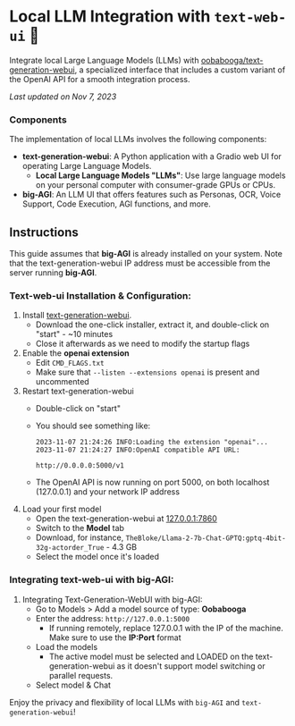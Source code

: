 # Local LLM Integration with `text-web-ui` :llama:

Integrate local Large Language Models (LLMs) with
[oobabooga/text-generation-webui](https://github.com/oobabooga/text-generation-webui),
a specialized interface that includes a custom variant of the OpenAI API for a smooth integration process.

_Last updated on Nov 7, 2023_

### Components

The implementation of local LLMs involves the following components:

- **text-generation-webui**: A Python application with a Gradio web UI for operating Large Language Models.
  - **Local Large Language Models "LLMs"**: Use large language models on your personal computer with consumer-grade GPUs or CPUs.
- **big-AGI**: An LLM UI that offers features such as Personas, OCR, Voice Support, Code Execution, AGI functions, and more.

## Instructions

This guide assumes that **big-AGI** is already installed on your system. Note that the text-generation-webui IP address must be accessible from the server running **big-AGI**.

### Text-web-ui Installation & Configuration:

1. Install [text-generation-webui](https://github.com/oobabooga/text-generation-webui#Installation).
   - Download the one-click installer, extract it, and double-click on "start" - ~10 minutes
   - Close it afterwards as we need to modify the startup flags
2. Enable the **openai extension**
   - Edit `CMD_FLAGS.txt`
   - Make sure that `--listen --extensions openai` is present and uncommented
3. Restart text-generation-webui
   - Double-click on "start"
   - You should see something like:

     ```
     2023-11-07 21:24:26 INFO:Loading the extension "openai"...
     2023-11-07 21:24:27 INFO:OpenAI compatible API URL:

     http://0.0.0.0:5000/v1
     ```

   - The OpenAI API is now running on port 5000, on both localhost (127.0.0.1) and your network IP address
4. Load your first model
   - Open the text-generation-webui at [127.0.0.1:7860](http://127.0.0.1:7860/)
   - Switch to the **Model** tab
   - Download, for instance, `TheBloke/Llama-2-7b-Chat-GPTQ:gptq-4bit-32g-actorder_True` - 4.3 GB
   - Select the model once it's loaded

### Integrating text-web-ui with big-AGI:

1. Integrating Text-Generation-WebUI with big-AGI:
   - Go to Models > Add a model source of type: **Oobabooga**
   - Enter the address: `http://127.0.0.1:5000`
     - If running remotely, replace 127.0.0.1 with the IP of the machine. Make sure to use the **IP:Port** format
   - Load the models
     - The active model must be selected and LOADED on the text-generation-webui as it doesn't support model switching or parallel requests.
   - Select model & Chat

Enjoy the privacy and flexibility of local LLMs with `big-AGI` and `text-generation-webui`!

